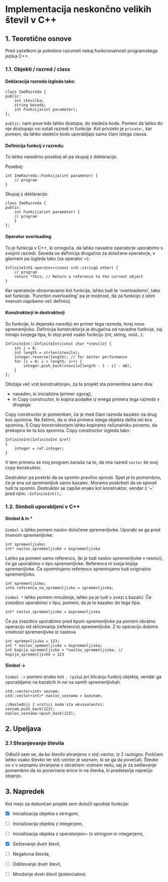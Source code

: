 # Implementacija neskončno velikih števil v C++

## 1. Teoretične osnove

Pred začetkom je potrebno razumeti nekaj funkcionalnosti programskega jezika C++.
### 1.1. Objekti / razred / class
#### Deklaracija razreda izgleda tako:
```
class ImeRazreda {  
public:             
	int stevilka;
	string beseda;
	int Funkcija(int parameter);
};
```
`public:` nam pove kdo lahko dostopa, do sledeče kode. Pomeni da lahko do nje dostopajo vsi ostali razredi in funkcije.
Kot privzeto je `private:`, kar pomeni, da lahko sledečo kodo uporabljajo samo člani istega classa.
#### Definicija funkcij v razredu:
To lahko naredimo posebej ali pa skupaj z deklaracijo.

Posebej: 
```
int ImeRazreda::Funkcija(int parameter) {
	// program
}
```

Skupaj z deklaracijo:
```
class ImeRazreda {  
public:             
	int Funkcija(int parameter) {
	// program
	}
};
```
#### Operator overloading
To je funkcija v C++, ki omogoča, da lahko navadne operatorje uporabimo s svojimi razredi. Seveda se definicija drugačna za določene operatorje, v glavnem pa izgleda tako (za operator =):
```
InfiniteInt& operator=(const std::string& other) {
	// program
	return *this; // Return a reference to the current object
}
```
Ker operatorje obravnavamo kot funkcije, lahko tudi te 'overloadamo', tako kot funkcije. 'Function overloading' pa je možnost, da za funkcijo z istim imenom napišemo več definicij.
#### Konstruktorji in destruktorji
So funkcije, ki dejansko naredijo en primer tega razreda, torej novo spremenljivko. Definicija konstruktorja je drugačna od navadne funkcije, saj nimajo svojega tipa, ki stoji pred vsako funkcijo (int, string, void...):
```
InfiniteInt::InfiniteInt(const char *stevilo) {
	int i = 0;
	int length = strlen(stevilo);
	integer.reserve(length); // for better performance
	for (i = 0; i < length; i++) {
		integer.push_back(stevilo[length - 1 - i] - 48);
	}
};
```
Obstaja več vrst konstruktorjev, za ta projekt sta pomembna samo dva:
- navaden, ki inicializira (primer zgoraj),
- in Copy constructor, ki kopira podatke iz enega primera tega razreda v drugega.

Copy constructor je pomemben, če je med člani razreda kazalec na drug kos spomina. Ne želimo, da si dva primera istega objekta delita isti kos spomina. S Copy konstruktorjem lahko kopiramo računalniku povemo, da prekopira še ta kos spomina. Copy constructor izgleda tako:
```
InfiniteInt(InfiniteInt &ref) 
{
	integer = ref.integer;
}
```
V tem primeru se moj program zanaša na to, da ima razred `vector` že svoj copy konstruktor.

Destruktor pa poskrbi da se spomin pravilno sprosti. Spet je to pomembno, če je ena od spremenljivk samo kazalec. Moramo poskrbeti da se sprosti tudi ta spomin. Destruktor se zapiše enako kot konstruktor, vendar z '~' pred njim: `~InfiniteInt();`.

### 1.2. Simboli uporabljeni v C++
#### Simbol & in *
`Simbol &` lahko pomeni naslov določene spremenljivke. Uporabi se ga pred imenom spremenljivke:
```
int spremenljivka;
int* naslov_spremenljivke = &spremenljivka
```
Lahko pa pomeni samo referenco, (ki je tudi naslov spremenljivke v resnici), če ga uporabimo v tipu spremenljivke. Referenca ni svoja kopija spremenljivke. Če spreminjamo referenco spreminjamo tudi originalno spremenljivko.
```
int spremenljivka;
int& referenca_na_spremenljivko = spremenljivka;
```

`Simbol *` lahko pomeni množenje, lahko pa je tudi v zvezi s kazalci. Če zvezdico uporabimo v tipu, pomeni, da je to kazalec do tega tipa.
```
int* naslov_spremenljivke = &spremenljivka
```
Če pa zvezdico uporabimo pred tipom spremenljivke pa pomeni obratno operacijo od sklicevanja (reference) spremenljivke. Z to operacijo dobimo vrednost spremenljivke iz naslova
```
int spremenljivka = 123;
int * naslov_spemenljivke = &spremenljivka;
int kopija_spremenljivke = *naslov_spremenljivke; // kopija_spremenljivke = 123
```
#### Simbol ->
`Simbol ->` pomeni enako kot `. (pika`) pri klicanju funkcij objekta, vendar ga uporabljamo na kazalcih in ne na samih spremenljivkah. 
```
std::vector<int> seznam;
std::vector<int>* naslov_seznama = &seznam;

//Naslednji 2 vrstici kode sta ekvivalentni:
seznam.push_back(123);
naslov_seznama->push_back(123);
```
## 2. Upeljava
### 2.1 Shranjevanje števila
Odločil sem se, da bo število shranjeno v std::vector, iz 2 razlogov. Poiščem lahko vsako števko ter std::vector je seznam, ki se ga da povečati.
Števke so v v seznamu shranjene v obratnem vrstnem redu, saj je za seštevanje pomembno da so poravnane enice in ne števka, ki predstavlja največjo stopnjo.


## 3. Napredek
Kot mejo za dokončan projekt sem določil spodnje funkcije:
- [x] Inicializacija objekta s stringom,
- [ ] Inicializacija objekta z integerjem,
- [ ] Inicializacija objekta z operatorjem= (s stringom in integerjem),
- [x] Seštevanje dveh števil,
- [ ] Negativna števila,
- [ ] Odštevanje dveh števil,
- [ ] Množenje dveh števil (potencialno).


